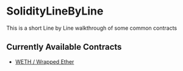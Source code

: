 # SolidityLineByLine
This is a short Line by Line walkthrough of some common contracts

## Currently Available Contracts
- [WETH / Wrapped Ether](./WETH/README.md)
